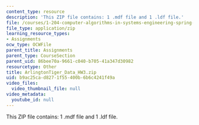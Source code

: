 ```yaml
---
content_type: resource
description: 'This ZIP file contains: 1 .mdf file and 1 .ldf file.'
file: /courses/1-204-computer-algorithms-in-systems-engineering-spring-2010/b9ac25cad8271f55400b6b6c4241f49a_ArlingtonTiger_Data_HW3.zip
file_type: application/zip
learning_resource_types:
- Assignments
ocw_type: OCWFile
parent_title: Assignments
parent_type: CourseSection
parent_uid: 86bee70a-9661-c040-b705-41a347d30982
resourcetype: Other
title: ArlingtonTiger_Data_HW3.zip
uid: b9ac25ca-d827-1f55-400b-6b6c4241f49a
video_files:
  video_thumbnail_file: null
video_metadata:
  youtube_id: null
---
```

This ZIP file contains: 1 .mdf file and 1 .ldf file.

